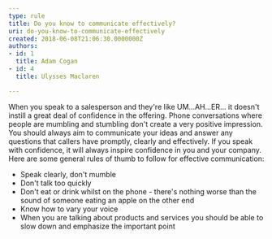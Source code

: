 ```yaml
---
type: rule
title: Do you know to communicate effectively?
uri: do-you-know-to-communicate-effectively
created: 2018-06-08T21:06:30.0000000Z
authors:
- id: 1
  title: Adam Cogan
- id: 4
  title: Ulysses Maclaren

---
```


 
When you speak to a salesperson and they're like UM...AH...ER... it doesn't instill a great deal of confidence in the offering. Phone conversations where people are mumbling and stumbling don't create a very positive impression. You should always aim to communicate your ideas and answer any questions that callers have promptly, clearly and effectively. If you speak with confidence, it will always inspire confidence in you and your company. Here are some general rules of thumb to follow for effective communication:
 
- Speak clearly, don't mumble
- Don't talk too quickly
- Don't eat or drink whilst on the phone - there's nothing worse than the sound of someone eating an apple on the other end
- Know how to vary your voice
- When you are talking about products and services you should be able to slow down and emphasize the important point


